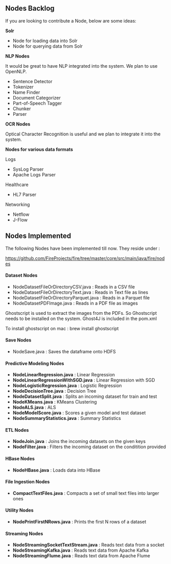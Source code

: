 ## Nodes Backlog

If you are looking to contribute a Node, below are some ideas:

**Solr**

* Node for loading data into Solr
* Node for querying data from Solr

**NLP Nodes**

It would be great to have NLP integrated into the system. We plan to use OpenNLP.

* Sentence Detector
* Tokenizer
* Name Finder
* Document Categorizer
* Part-of-Speech Tagger
* Chunker
* Parser

**OCR Nodes**

Optical Character Recognition is useful and we plan to integrate it into the system.

**Nodes for various data formats**

Logs

* SysLog Parser
* Apache Logs Parser

Healthcare
* HL7 Parser

Networking
* Netflow
* J-Flow


## Nodes Implemented

The following Nodes have been implemented till now. They reside under :

https://github.com/FireProjects/fire/tree/master/core/src/main/java/fire/nodes

#### Dataset Nodes

* NodeDatasetFileOrDirectoryCSV.java : Reads in a CSV file
* NodeDatasetFileOrDirectoryText.java : Reads in Text file as lines
* NodeDatasetFileOrDirectoryParquet.java : Reads in a Parquet file
* NodeDatasetPDFImage.java : Reads in a PDF file as images

Ghostscript is used to extract the images from the PDFs. So Ghostscript needs to be installed on the system.
Ghost4J is included in the pom.xml

To install ghostscript on mac : brew install ghostscript


#### Save Nodes

* NodeSave.java : Saves the dataframe onto HDFS

#### Predictive Modeling Nodes

* **NodeLinearRegression.java** : Linear Regression
* **NodeLinearRegressionWithSGD.java** : Linear Regression with SGD
* **NodeLogisticRegression.java** : Logistic Regression
* **NodeDecisionTree.java** : Decision Tree
* **NodeDatasetSplit.java** : Splits an incoming dataset for train and test
* **NodeKMeans.java** : KMeans Clustering
* **NodeALS.java** : ALS
* **NodeModelScore.java** : Scores a given model and test dataset
* **NodeSummaryStatistics.java** : Summary Statistics

#### ETL Nodes

* **NodeJoin.java** : Joins the incoming datasets on the given keys
* **NodeFilter.java** : Filters the incoming dataset on the conditition provided

#### HBase Nodes

* **NodeHBase.java** : Loads data into HBase

#### File Ingestion Nodes

* **CompactTextFiles.java** : Compacts a set of small text files into larger ones

#### Utility Nodes

* **NodePrintFirstNRows.java** : Prints the first N rows of a dataset

#### Streaming Nodes

* **NodeStreamingSocketTextStream.java** : Reads text data from a socket
* **NodeStreamingKafka.java** : Reads text data from Apache Kafka
* **NodeStreamingFlume.java** : Reads text data from Apache Flume




